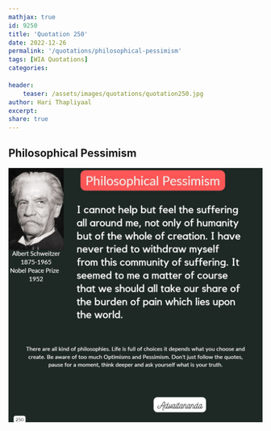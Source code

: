 ```yaml
---
mathjax: true
id: 9250
title: 'Quotation 250'
date: 2022-12-26
permalink: '/quotations/philosophical-pessimism'
tags: [WIA Quotations] 
categories: 

header:
    teaser: /assets/images/quotations/quotation250.jpg
author: Hari Thapliyaal 
excerpt:
share: true 
---
```


## Philosophical Pessimism

![Philosophical Pessimism?](/assets/images/quotations/quotation250.jpg)
